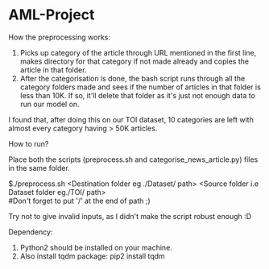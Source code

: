 # AML-Project
How the preprocessing works:
1. Picks up category of the article through URL mentioned in the first line, makes directory for that category if not made already and copies the article in that folder.
2. After the categorisation is done, the bash script runs through all the category folders made and sees if the number of articles in that folder is less than 10K.
If so, it'll delete that folder as it's just not enough data to run our model on.

I found that, after doing this on our TOI dataset, 10 categories are left with almost every category having > 50K articles.

How to run?

Place both the scripts (preprocess.sh and categorise_news_article.py) files in the same folder.

$./preprocess.sh <Destination folder eg ./Dataset/ path> <Source folder i.e Dataset folder eg./TOI/ path>   
#Don't forget to put '/' at the end of path ;)

Try not to give invalid inputs, as I didn't make the script robust enough :D

Dependency:
1. Python2 should be installed on your machine.
2. Also install tqdm package: pip2 install tqdm

